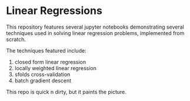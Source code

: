 # Linear Regressions

This repository features several jupyter notebooks demonstrating several techniques used in solving linear
regression problems, implemented from scratch. 

The techniques featured include:
1. closed form linear regression
2. locally weighted linear regression
3. sfolds cross-validation
4. batch gradient descent

This repo is quick n dirty, but it paints the picture. 

